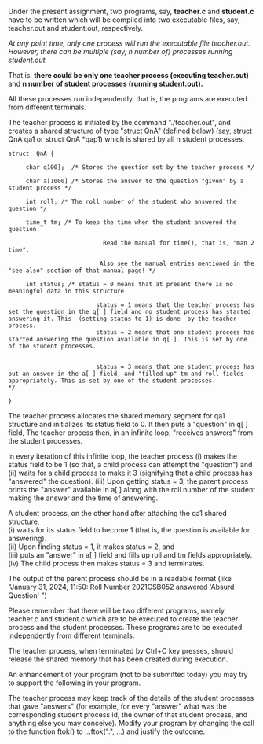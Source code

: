 Under the present assignment, two programs, say, **teacher.c** and **student.c** have to be written which will be compiled into two executable files, say, teacher.out and student.out, respectively.

*At any point time, only one process will run the executable file teacher.out. However, there can be multiple (say, n number of) processes running student.out.*

That is, **there could be only one  teacher process (executing teacher.out)**  and **n number of student processes (running student.out).**

All these processes run independently, that is, the programs are executed from different terminals.

The teacher process is initiated by the command "./teacher.out",  and creates a  shared structure of type "struct QnA"  (defined below)  (say, struct QnA qa1  or struct QnA  *qap1) which is shared by all n student processes.
```
struct  QnA {

     char q100];  /* Stores the question set by the teacher process */

     char a[1000] /* Stores the answer to the question "given" by a student process */

     int roll; /* The roll number of the student who answered the question */

     time_t tm; /* To keep the time when the student answered the question.

                           Read the manual for time(), that is, "man 2 time".

                          Also see the manual entries mentioned in the "see also" section of that manual page! */

     int status; /* status = 0 means that at present there is no meaningful data in this structure.

                         status = 1 means that the teacher process has set the question in the q[ ] field and no student process has started answering it. This  (setting status to 1) is done  by the teacher process.
                         status = 2 means that one student process has started answering the question available in q[ ]. This is set by one of the student processes.


                         status = 3 means that one student process has put an answer in the a[ ] field, and "filled up" tm and roll fields appropriately. This is set by one of the student processes.
*/

}
```

The teacher process allocates the shared memory segment for qa1 structure and initializes its status field to 0. It then puts a "question" in q[ ] field, The teacher process then, in an infinite loop, "receives answers" from the student processes. 

In every iteration of this infinite loop, the teacher process (i) makes the status field to be 1 (so that, a child process can attempt the "question") and (ii) waits for a child process to make it 3 (signifying that a child process has "answered" the question). (iii) Upon getting status = 3, the parent process prints the "answer" available in a[ ] along with the roll number of the student making the answer and the time of answering.

A student process, on the other hand after attaching the qa1 shared structure,    
(i) waits for its status field to become 1 (that is, the question is available for answering).    
(ii) Upon finding status = 1, it makes status = 2, and     
(iii) puts an "answer" in a[ ] field and fills up roll and tm fields appropriately.      
(iv) The child process then makes status = 3 and terminates.

The output of the parent process should be in a readable format (like "January 31, 2024, 11:50: Roll Number 2021CSB052 answered 'Absurd Question' ")

Please remember that there will be two different programs, namely, teacher.c and student.c which are to be executed to create the teacher process and the student processes. These programs are to be executed independently from different terminals.

The teacher process, when terminated by Ctrl+C key presses, should release the shared memory that has been created during execution.

An enhancement of your program (not to be submitted today) you may try to support the following in your program.

The teacher process may keep track of the details of the student processes that gave "answers" (for example, for every "answer" what was the corresponding student process id, the owner of that student process, and anything else you may conceive).
Modify your program by changing the call to the function ftok()  to ...ftok(".", ...) and justify the outcome.
